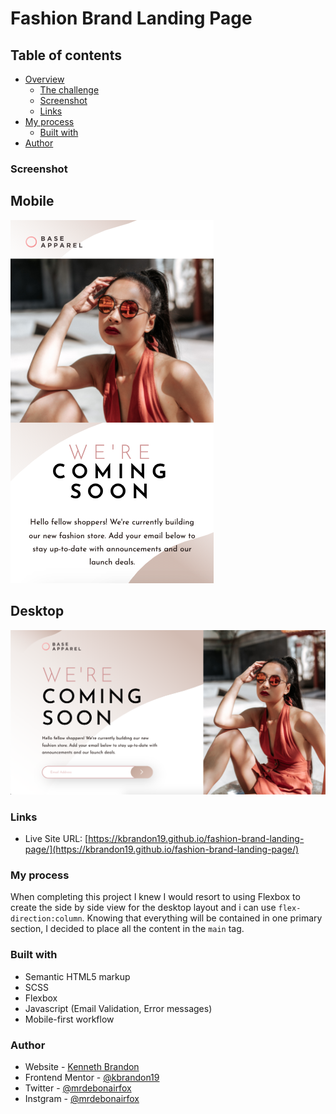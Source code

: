 # Fashion Brand Landing Page
## Table of contents

- [Overview](#overview)
  - [The challenge](#the-challenge)
  - [Screenshot](#screenshot)
  - [Links](#links)
- [My process](#my-process)
  - [Built with](#built-with)
- [Author](#author)





### Screenshot

## Mobile
![](./images/mobile-screenshot.png)

## Desktop
![](./images/desktop-screenshot.png)





### Links


- Live Site URL: [https://kbrandon19.github.io/fashion-brand-landing-page/](https://kbrandon19.github.io/fashion-brand-landing-page/)

### My process

When completing this project I knew I would resort to using Flexbox to create the side by side view for the 
desktop layout and i can use `flex-direction:column`. Knowing that everything will be contained in one primary section, I decided to place all the content in the `main` tag. 

### Built with

- Semantic HTML5 markup
- SCSS
- Flexbox
- Javascript (Email Validation, Error messages)
- Mobile-first workflow


### Author

- Website - [Kenneth Brandon](https://www.your-site.com)
- Frontend Mentor - [@kbrandon19](https://www.frontendmentor.io/profile/kbrandon19)
- Twitter - [@mrdebonairfox](https://www.twitter.com/mrdebonairfox)
- Instgram - [@mrdebonairfox](https://www.instagram.com/mrdebonairfox)


